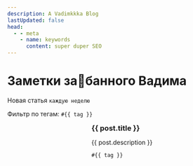 ```yaml
---
description: A Vadimkkka Blog
lastUpdated: false
head:
  - - meta
    - name: keywords
      content: super duper SEO
---
```


# Заметки за🫠банного Вадима

<script setup>
import { ref, computed } from 'vue'
import { withBase } from 'vitepress'
import { data } from '../../.vitepress/posts.data.ts'
import CountdownTimer from '../../.vitepress/countdown-timer.vue'

const tags = new Set(data.flatMap(post => post.tags))
const selected = ref(new Set())

function onClick(tag) {
  if (selected.value.has(tag)) selected.value.delete(tag)
  else selected.value.add(tag)
}

const filteredPosts = computed(() => {
  if (selected.value.size === 0) return data
  return data.filter(post => post.tags.some(x => selected.value.has(x)))
})
</script>

<p class="info">
  <span>Новая статья <code>каждую неделю</code></span>
  <CountdownTimer />
</p>

<p class="tag-filter">Фильтр по тегам:
  <code
    v-for="tag in tags"
    :key="tag"
    :class="{ selected: selected.has(tag) }"
    @click="onClick(tag)"
  >#{{ tag }}</code>
</p>

<ul class="articles">
  <li v-for="(post, i) in filteredPosts" :key="i">
    <img v-if="post.preview" :src="post.preview" />
    <div>
      <h3><a :href="withBase(post.url)">{{ post.title }}</a></h3>
      <p>{{ post.description }}</p>
      <code v-for="tag in post.tags">#{{ tag }}</code>
    </div>
  </li>
</ul>

<style scoped>
.info {
  display: flex;
  justify-content: space-between;
}

.tag-filter code {
  cursor: pointer;
}

.tag-filter code,
.articles code {
  margin-right: 16px;
}

.tag-filter code.selected {
  border: 1px solid var(--vp-code-color);
}

code {
  user-select: none;
  white-space: nowrap;
}

li {
  list-style: decimal;
}

li h3 {
  margin: unset;
}

@media (min-width: 600px)  {
  li {
    display: grid;
    grid-template-columns: 30% 1fr;
    gap: 24px;
  }
}

@media (max-width: 600px) {
  .info {
    flex-direction: column;
  }
  li img {
    display: none;
  }
}
</style>
